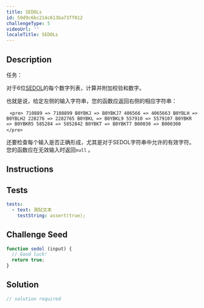```yaml
---
title: SEDOLs
id: 59d9c6bc214c613ba73ff012
challengeType: 5
videoUrl: ''
localeTitle: SEDOLs
---
```


## Description
<section id="description">任务： <p>对于6位<a href="https://en.wikipedia.org/wiki/SEDOL" title="wp：SEDOL">SEDOL</a>的每个数字列表，计算并附加校验和数字。 </p><p>也就是说，给定左侧的输入字符串，您的函数应返回右侧的相应字符串： </p><pre> <code>&lt;pre&gt; 710889 =&gt; 7108899 B0YBKJ =&gt; B0YBKJ7 406566 =&gt; 4065663 B0YBLH =&gt; B0YBLH2 228276 =&gt; 2282765 B0YBKL =&gt; B0YBKL9 557910 =&gt; 5579107 B0YBKR =&gt; B0YBKR5 585284 =&gt; 5852842 B0YBKT =&gt; B0YBKT7 B00030 =&gt; B000300 &lt;/pre&gt;</code> </pre><p>还要检查每个输入是否正确形成，尤其是对于SEDOL字符串中允许的有效字符。您的函数应在无效输入时返回<code>null</code> 。 </p></section>

## Instructions
<section id="instructions">
</section>

## Tests
<section id='tests'>

```yml
tests:
  - text: 測試文本
    testString: assert(true);

```

</section>

## Challenge Seed
<section id='challengeSeed'>

<div id='js-seed'>

```js
function sedol (input) {
  // Good luck!
  return true;
}

```

</div>



</section>

## Solution
<section id='solution'>

```js
// solution required
```
</section>
